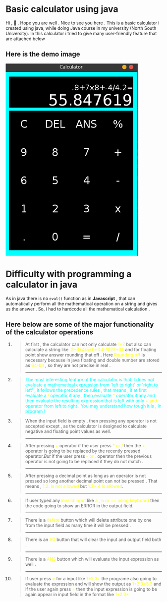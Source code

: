 # Basic calculator using java
Hi , 👋 . Hope you are well . Nice to see you here . This is a basic calculator i created using java, while doing Java course in my university (North South University). In this calculator i tried to give many user-friendly feature that are attached below <br>
## Here is the demo image
![alt text](Images/Calcutor%20demo%20image.png)
<br>
# Difficulty with programming a calculator in java
As in java there is no `eval()` function as in  <strong>Javascript</strong> , that can automatically perform all the mathematical operation on a string and gives us the answer . So, i had to hardcode all the mathematical calculation . 
## Here below are some of the major functionality of the calculator operations
1. <blockquote>At first , the calculator can not only calculate <span style="color : yellow">1+2</span> but also can calculate a string like <span style="color : yellow">.2+3+4/5+6*3.4-1223+34</span> and for floating point show answer rounding that off . Here <span style="color : yellow">Rounding off </span> is necessary because in java floating and double number are stored as <span style="color : yellow">64-bit</span> , so they are not precise in real . <hr>
2. <blockquote><p style=" color : cyan " >The most interesting feature of the calculator is that it does not evaluate a mathematical expression from 'left to right' or 'right to left' , it follows the precedence rules , that means , it at first evaluate a <span style="color : yellow">/</span> operator if any , then evaluate <span style="color : yellow">*</span> operator if any  and then evaluate the resulting expression that is left with only <span style="color : yellow">+ and -</span> operator from left to right . You may understand how tough it is , in program !   

2. <blockquote>When the input field is empty , then pressing any operator is not accepted except , as the calculator is designed to calculate negative and floating point values as well.<hr>

3. <blockquote>After pressing <span style="color : yellow">+</span> operator if the user press <span style="color : yellow">* or /</span> then the <span style="color : yellow">+</span> operator is going to be replaced by the recently pressed operator.<em>But</em> if the user press <span style="color : yellow">- or . </span> operator then the previous operator is not going to be replaced if they do not match . <hr>
4. <blockquote>After pressing a decimal point as long as an operator is not pressed so long another decimal point can not be pressed . That means , <span style="color : yellow">1.2. is not allowed</span> but <span style="color : yellow">1.2+.4 is allowed</span>.<hr>
5. <blockquote>If user typed any <span style="color : yellow">invalid input</span> like <span style="color : yellow">a , b or ++ using keyboard </span>then the code going to show an ERROR in the output field.<hr>
6. <blockquote>There is a <span style="color : yellow">delete</span> button which will delete attribute one by one from the input field as many time it will be pressed .<hr>
7. <blockquote>There is an <span style="color : yellow">AC</span> button that will clear the input and output field both .<hr>
8. <blockquote>There is a <span style="color : yellow">ANS</span> button which will evaluate the input expression as well . <hr>
9. <blockquote>If user press <span style="color : yellow">=</span> for a input like <span style="color : yellow">1+2.3+</span> the programe also going to evaluate the expression and will show the output as <span style="color : yellow">1+2.3=3.3</span> and if the user again press <span style="color : yellow">=</span> then the input expression is going to be again appear in input field in the format like <span style="color : yellow">1+2.3+</span>